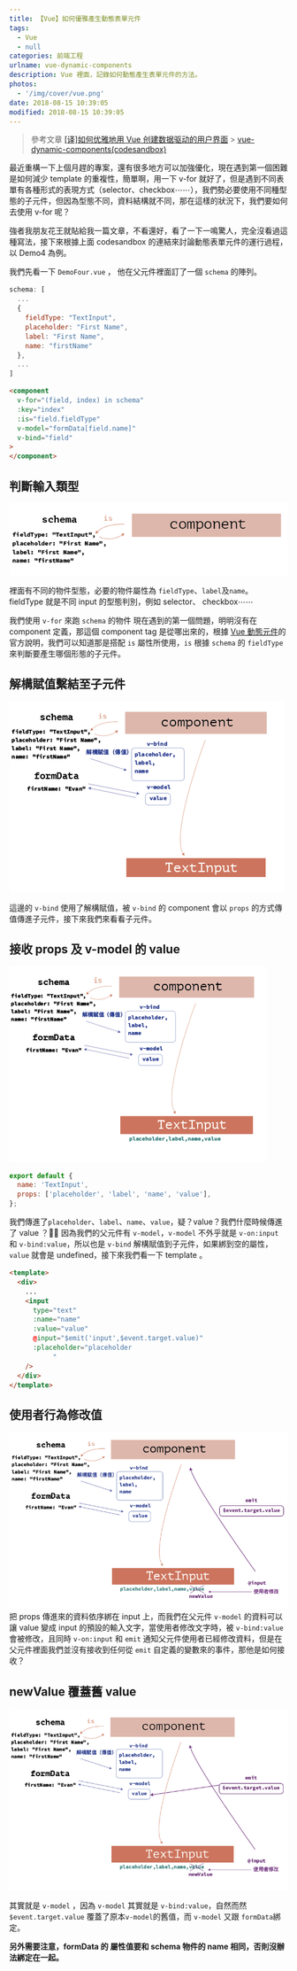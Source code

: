 ```yaml
---
title: 【Vue】如何優雅產生動態表單元件
tags:
  - Vue
  - null
categories: 前端工程
urlname: vue-dynamic-components
description: Vue 裡面，記錄如何動態產生表單元件的方法。
photos:
  - '/img/cover/vue.png'
date: 2018-08-15 10:39:05
modified: 2018-08-15 10:39:05
---
```


<!--more-->

> 參考文章
> [[译]如何优雅地用 Vue 创建数据驱动的用户界面](https://juejin.im/post/5b14a9b46fb9a01e780a4323) > [vue-dynamic-components(codesandbox)](https://codesandbox.io/s/61y919wrk3?from-embed)

最近重構一下上個月趕的專案，還有很多地方可以加強優化，現在遇到第一個困難是如何減少 template 的重複性，簡單啊，用一下 v-for 就好了，但是遇到不同表單有各種形式的表現方式（selector、checkbox⋯⋯），我們勢必要使用不同種型態的子元件，但因為型態不同，資料結構就不同，那在這樣的狀況下，我們要如何去使用 v-for 呢？

強者我朋友花王就貼給我一篇文章，不看還好，看了一下一鳴驚人，完全沒看過這種寫法，接下來根據上面 codesandbox 的連結來討論動態表單元件的運行過程，以 Demo4 為例。

我們先看一下 `DemoFour.vue` ， 他在父元件裡面訂了一個 `schema` 的陣列。

```js
schema: [
  ...
  {
    fieldType: "TextInput",
    placeholder: "First Name",
    label: "First Name",
    name: "firstName"
  },
  ...
]
```

```html
<component
  v-for="(field, index) in schema"
  :key="index"
  :is="field.fieldType"
  v-model="formData[field.name]"
  v-bind="field"
>
</component>
```

## 判斷輸入類型

![](/img/vue/vue-dynamic-components/dynamic-01.png)

裡面有不同的物件型態，必要的物件屬性為 `fieldType`、`label`及`name`。
fieldType 就是不同 input 的型態判別，例如 selector、 checkbox⋯⋯

我們使用 `v-for` 來跑 `schema` 的物件 現在遇到的第一個問題，明明沒有在 component 定義，那這個 component tag 是從哪出來的，根據 [Vue 動態元件](https://cn.vuejs.org/v2/guide/components.html#%E5%8A%A8%E6%80%81%E7%BB%84%E4%BB%B6)的官方說明，我們可以知道那是搭配 `is` 屬性所使用，`is` 根據 `schema` 的 `fieldType` 來判斷要產生哪個形態的子元件。

## 解構賦值繫結至子元件

![](/img/vue/vue-dynamic-components/dynamic-02.png)

這邊的 `v-bind` 使用了解構賦值，被 `v-bind` 的 component 會以 `props` 的方式傳值傳進子元件，接下來我們來看看子元件。

## 接收 props 及 v-model 的 value

![](/img/vue/vue-dynamic-components/dynamic-03.png)

```js
export default {
  name: 'TextInput',
  props: ['placeholder', 'label', 'name', 'value'],
};
```

我們傳進了`placeholder`、`label`、`name`、`value`，疑？value？我們什麼時候傳進了 value ？ 因為我們的父元件有 `v-model`，`v-model` 不外乎就是 `v-on:input` 和 `v-bind:value`，所以也是 `v-bind` 解構賦值到子元件，如果綁到空的屬性，`value` 就會是 undefined，接下來我們看一下 template 。

```html
<template>
  <div>
    ...
    <input
      type="text"
      :name="name"
      :value="value"
      @input="$emit('input',$event.target.value)"
      :placeholder="placeholder
           "
    />
  </div>
</template>
```

## 使用者行為修改值

![](/img/vue/vue-dynamic-components/dynamic-04.png)
把 props 傳進來的資料依序綁在 input 上，而我們在父元件 `v-model` 的資料可以讓 value 變成 input 的預設的輸入文字，當使用者修改文字時，被 `v-bind:value` 會被修改，且同時 `v-on:input` 和 `emit` 通知父元件使用者已經修改資料，但是在父元件裡面我們並沒有接收到任何從 `emit` 自定義的變數來的事件，那他是如何接收？

## newValue 覆蓋舊 value

![](/img/vue/vue-dynamic-components/dynamic-05.png)

其實就是 `v-model` ，因為 `v-model` 其實就是 `v-bind:value`，自然而然 `$event.target.value` 覆蓋了原本`v-model`的舊值，而 `v-model` 又跟 `formData`綁定。

**另外需要注意，formData 的 屬性值要和 schema 物件的 name 相同，否則沒辦法綁定在一起。**
